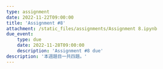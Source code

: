 ```yaml
---
type: assignment
date: 2022-11-22T09:00:00
title: 'Assignment #8'
attachment: /static_files/assignments/Assignment 8.ipynb
due_event: 
    type: due
    date: 2022-11-28T09:00:00
    description: 'Assignment #8 due'
description: '本週題目一共四題。'
---
```

